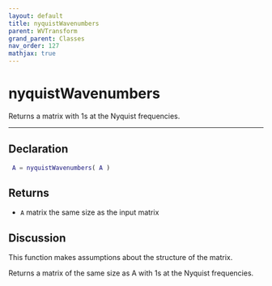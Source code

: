 ```yaml
---
layout: default
title: nyquistWavenumbers
parent: WVTransform
grand_parent: Classes
nav_order: 127
mathjax: true
---
```


#  nyquistWavenumbers

Returns a matrix with 1s at the Nyquist frequencies.


---

## Declaration
```matlab
 A = nyquistWavenumbers( A )
```
## Returns
+ `A`  matrix the same size as the input matrix

## Discussion

  This function makes assumptions about the structure of the matrix.
 
  Returns a matrix of the same size as A with 1s at the Nyquist
  frequencies.
 
      
